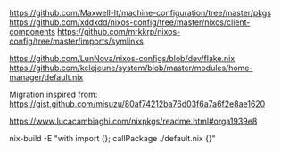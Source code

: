 https://github.com/Maxwell-lt/machine-configuration/tree/master/pkgs
https://github.com/xddxdd/nixos-config/tree/master/nixos/client-components
https://github.com/mrkkrp/nixos-config/tree/master/imports/symlinks

https://github.com/LunNova/nixos-configs/blob/dev/flake.nix
https://github.com/kclejeune/system/blob/master/modules/home-manager/default.nix

Migration inspired from: https://gist.github.com/misuzu/80af74212ba76d03f6a7a6f2e8ae1620

https://www.lucacambiaghi.com/nixpkgs/readme.html#orga1939e8

nix-build -E "with import <nixpkgs> {}; callPackage ./default.nix {}"